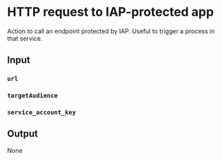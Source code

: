# HTTP request to IAP-protected app

Action to call an endpoint protected by IAP. Useful to trigger a process in that service.

## Input

### `url`

### `targetAudience`

### `service_account_key`

## Output

None

